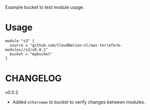 Example bucket to test module usage. 

# Usage

```
module "s3" {
  source = "github.com/CloudNation-nl/aws-terraform-modules//s3/v0.0.1"
  bucket = "mybucket"
}
```

# CHANGELOG

v0.0.2
- Added `othername` to bucket to verify changes between modules.
